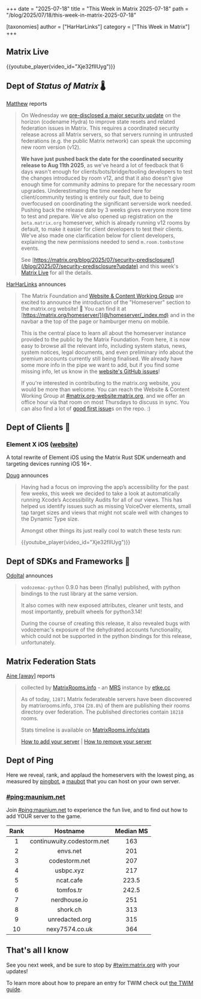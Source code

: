 +++
date = "2025-07-18"
title = "This Week in Matrix 2025-07-18"
path = "/blog/2025/07/18/this-week-in-matrix-2025-07-18"

[taxonomies]
author = ["HarHarLinks"]
category = ["This Week in Matrix"]
+++

## Matrix Live

{{youtube_player(video_id="Xje32fIIUyg")}}

## Dept of *Status of Matrix* 🌡️

[Matthew](https://matrix.to/#/@matthew:matrix.org) reports

> On Wednesday we [pre-disclosed a major security update](/blog/2025/07/security-predisclosure/?update) on the horizon (codename Hydra) to improve state resets and related federation issues in Matrix.  This requires a coordinated security release across all Matrix servers, so that servers running in untrusted federations (e.g. the public Matrix network) can speak the upcoming new room version (v12).
> 
> **We have just pushed back the date for the coordinated security release to Aug 11th 2025**, as we've heard a lot of feedback that 6 days wasn't enough for clients/bots/bridge/tooling developers to test the changes introduced by room v12, and that it also doesn't give enough time for community admins to prepare for the necessary room upgrades. Underestimating the time needed here for client/community testing is entirely our fault, due to being overfocused on coordinating the significant serverside work needed. Pushing back the release date by 3 weeks gives everyone more time to test and prepare. We've also opened up registration on the `beta.matrix.org` homeserver, which is already running v12 rooms by default, to make it easier for client developers to test their clients. We've also made one clarification below for client developers, explaining the new permissions needed to send `m.room.tombstone` events.
> 
> See [https://matrix.org/blog/2025/07/security-predisclosure/](/blog/2025/07/security-predisclosure?update) and this week's [Matrix Live](https://www.youtube.com/watch?v=Xje32fIIUyg) for all the details.

<!-- more -->

[HarHarLinks](https://matrix.to/#/@kim:sosnowkadub.de) announces

> The Matrix Foundation and [Website & Content Working Group](@/foundation/working-groups/index.md) are excited to announce the introduction of the "Homeserver" section to the matrix.org website! 🎉 You can find it at [https://matrix.org/homeserver/](@/homeserver/_index.md) and in the navbar a the top of the page or hamburger menu on mobile.
> 
> This is the central place to learn all about the homeserver instance provided to the public by the Matrix Foundation. From here, it is now easy to browse all the relevant info, including system status, news, system notices, legal documents, and even preliminary info about the premium accounts currently still being finalised. We already have some more info in the pipe we want to add, but if you find some missing info, let us know in the [website's GitHub issues](https://github.com/matrix-org/matrix.org/issues)!
> 
> If you're interested in contributing to the matrix.org website, you would be more than welcome. You can reach the Website & Content Working Group at [#matrix.org-website:matrix.org](https://matrix.to/#/%23matrix.org-website%3Amatrix.org), and we offer an office hour via that room on most Thursdays to discuss in sync. You can also find a lot of [good first issue](https://github.com/matrix-org/matrix.org/issues?q=is%3Aissue%20state%3Aopen%20label%3A%22good%20first%20issue%22)s on the repo. :)

## Dept of Clients 📱

### Element X iOS ([website](https://github.com/vector-im/element-x-ios))

A total rewrite of Element iOS using the Matrix Rust SDK underneath and targeting devices running iOS 16+.

[Doug](https://matrix.to/#/@douge:matrix.org) announces

> Having had a focus on improving the app’s accessibility for the past few weeks, this week we decided to take a look at automatically running Xcode’s Accessibility Audits for all of our views. This has helped us identify issues such as missing VoiceOver elements, small tap target sizes and views that might not scale well with changes to the Dynamic Type size.
> 
> Amongst other things its just really cool to watch these tests run:
> 
> {{youtube_player(video_id="Xje32fIIUyg")}}

## Dept of SDKs and Frameworks 🧰

[OdoItal](https://matrix.to/#/@me:shahpaarth.com) announces

> `vodozemac-python` 0.9.0 has been (finally) published, with python bindings to the rust library at the same version.
> 
> It also comes with new exposed attributes, cleaner unit tests, and most importantly, prebuilt wheels for python3.14!
> 
> During the course of creating this release, it also revealed bugs with vodozemac's exposure of the dehydrated accounts functionality, which could not be supported in the python bindings for this release, unfortunately.

## Matrix Federation Stats

[Aine [away]](https://matrix.to/#/@aine:etke.cc) reports

> collected by [MatrixRooms.info](https://matrixrooms.info/?utm_source=twim&utm_medium=matrix&utm_campaign=federation-stats) - an [MRS](https://github.com/etkecc/mrs) instance by [etke.cc](https://etke.cc?utm_source=twim&utm_medium=matrix&utm_campaign=federation-stats)
> 
> As of today, `12871` Matrix federateable servers have been discovered by matrixrooms.info, `3704` (`28.8%`) of them are publishing their rooms directory over federation.
> The published directories contain `18218` rooms.
> 
> Stats timeline is available on [MatrixRooms.info/stats](https://matrixrooms.info/stats/?utm_source=twim&utm_medium=matrix&utm_campaign=federation-stats)
> 
> [How to add your server](https://matrixrooms.info/indexing/?utm_source=twim&utm_medium=matrix&utm_campaign=federation-stats) | [How to remove your server](https://matrixrooms.info/deindexing/?utm_source=twim&utm_medium=matrix&utm_campaign=federation-stats)

## Dept of Ping

Here we reveal, rank, and applaud the homeservers with the lowest ping, as measured by [pingbot](https://github.com/maubot/echo), a [maubot](https://github.com/maubot/maubot) that you can host on your own server.

### [#ping:maunium.net](https://matrix.to/#/#ping:maunium.net)
Join [#ping:maunium.net](https://matrix.to/#/#ping:maunium.net) to experience the fun live, and to find out how to add YOUR server to the game.

|Rank|Hostname|Median MS|
|:---:|:---:|:---:|
|1|continuwuity.codestorm.net|163|
|2|envs.net|201|
|3|codestorm.net|207|
|4|usbpc.xyz|217|
|5|ncat.cafe|223.5|
|6|tomfos.tr|242.5|
|7|nerdhouse.io|251|
|8|shork.ch|313|
|9|unredacted.org|315|
|10|nexy7574.co.uk|364|

## That's all I know

See you next week, and be sure to stop by [#twim:matrix.org](https://matrix.to/#/#twim:matrix.org) with your updates!

To learn more about how to prepare an entry for TWIM check out [the TWIM guide](@/twim-guide.md).
